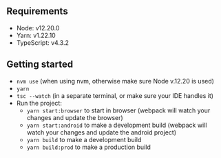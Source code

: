 ## Requirements

- Node: v12.20.0
- Yarn: v1.22.10
- TypeScript: v4.3.2

## Getting started

- `nvm use` (when using nvm, otherwise make sure Node v.12.20 is used)
- `yarn`
- `tsc --watch` (in a separate terminal, or make sure your IDE handles it)
- Run the project:
  - `yarn start:browser` to start in browser (webpack will watch your changes and update the browser)
  - `yarn start:android` to make a development build (webpack will watch your changes and update the android project)
  - `yarn build` to make a development build
  - `yarn build:prod` to make a production build
